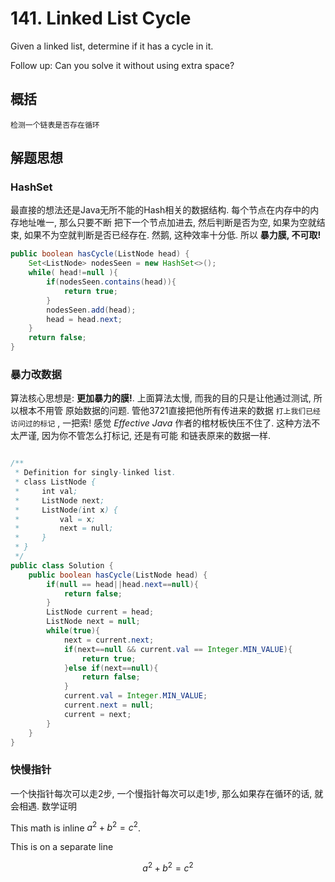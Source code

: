 # 141. Linked List Cycle
Given a linked list, determine if it has a cycle in it.

Follow up:
Can you solve it without using extra space?

## 概括
    检测一个链表是否存在循环

## 解题思想
### HashSet

最直接的想法还是Java无所不能的Hash相关的数据结构. 每个节点在内存中的内存地址唯一, 那么只要不断
把下一个节点加进去, 然后判断是否为空, 如果为空就结束, 如果不为空就判断是否已经存在.
然鹅, 这种效率十分低.
所以 **暴力膜, 不可取!** 
    
```java
public boolean hasCycle(ListNode head) {
    Set<ListNode> nodesSeen = new HashSet<>();
    while( head!=null ){
        if(nodesSeen.contains(head)){
            return true;
        }
        nodesSeen.add(head);
        head = head.next;
    }
    return false; 
}

```
### 暴力改数据

算法核心思想是: **更加暴力的膜!**. 上面算法太慢, 而我的目的只是让他通过测试, 所以根本不用管
原始数据的问题. 管他3721直接把他所有传进来的数据 `打上我们已经访问过的标记` , 一把索!
感觉 _Effective Java_ 作者的棺材板快压不住了. 这种方法不太严谨, 因为你不管怎么打标记, 还是有可能
和链表原来的数据一样.

```java 

/**
 * Definition for singly-linked list.
 * class ListNode {
 *     int val;
 *     ListNode next;
 *     ListNode(int x) {
 *         val = x;
 *         next = null;
 *     }
 * }
 */
public class Solution {
    public boolean hasCycle(ListNode head) {
        if(null == head||head.next==null){
            return false;
        }
        ListNode current = head;
        ListNode next = null;
        while(true){
            next = current.next;
            if(next==null && current.val == Integer.MIN_VALUE){
                return true;
            }else if(next==null){
                return false;
            }
            current.val = Integer.MIN_VALUE;
            current.next = null;
            current = next;
        }
    }
}

```

### 快慢指针

一个快指针每次可以走2步, 一个慢指针每次可以走1步, 那么如果存在循环的话, 就会相遇.
数学证明

This math is inline $`a^2+b^2=c^2`$.

This is on a separate line
```math
a^2+b^2=c^2
```